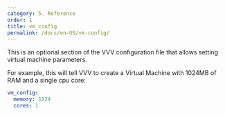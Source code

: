 ```yaml
---
category: 5. Reference
order: 1
title: vm_config
permalink: /docs/en-US/vm-config/
---
```


This is an optional section of the VVV configuration file that allows setting virtual machine parameters.

For example, this will tell VVV to create a Virtual Machine with 1024MB of RAM and a single cpu core:

```yaml
vm_config:
  memory: 1024
  cores: 1
```
